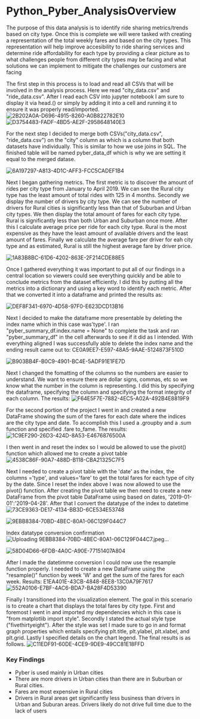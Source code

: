 # Python_Pyber_AnalysisOverview
The purpose of this data analysis is to identify ride sharing metrics/trends based on city type. Once this is complete we will were tasked with creating a representation of the total weekly fares and based on the city types. This representation will help improve accesibility to ride sharing services and determine ride affordability for each type by providing a clear picture as to what challenges people from different city types may be facing and what solutions we can implement to mitigate the challenges our customers are facing

The first step in this process is to load and read all CSVs that will be involved in the analysis process. Here we read "city_data.csv" and "ride_data.csv". After I read each CSV into jupyter notebook I am sure to display it via head.() or simply by adding it into a cell and running it to ensure it was properly read/imported.
![2B202A0A-D696-4915-8260-A0B822782E10](https://user-images.githubusercontent.com/122326425/216694404-d5764e1f-1226-419c-9540-a22692a0bdb0.jpeg)
![D3754483-FADF-4BD5-AE2F-2958648140E3](https://user-images.githubusercontent.com/122326425/216694770-02212191-9674-4514-8088-5e46dc95aad5.jpeg)


For the next step I decided to merge both CSVs("city_data.csv", "ride_data.csv") on the "city" column as which is a column that both datasets have individually. This is similar to how we use joins in SQL. The finished table will be named pyber_data_df which is why we are setting it equal to the merged datase.

![6A197297-A813-4D1C-AFF3-FCC5CADEF1B4](https://user-images.githubusercontent.com/122326425/216694910-ab9f422b-99ed-4510-a516-cbfd81eb5a6d.jpeg)


Next I began gathering metrics. The first metric is to discover the amount of rides per city type from January to April 2019. We can see the Rural city type has the least amount of total rides with 125 in 4 months. Secondly we display the number of drivers by city type. We can see the number of drivers for Rural cities is significantly less than that of Suburban and Urban city types. We then display the total amount of fares for each city type. Rural is significantly less than both Urban and Suburban once more. After this I calculate average price per ride for each city type. Rural is the most expensive as they have the least amount of available drivers and the least amount of fares. Finally we calculate the average fare per driver for eah city type and as estimated, Rural is still the highest average fare by driver price.

![1A83B8BC-61D6-4202-863E-2F214CDE88E5](https://user-images.githubusercontent.com/122326425/216695058-161114f6-9d17-4668-b37d-4a11e4ad9cfe.jpeg)

Once I gathered everything it was important to put all of our findings in a central location so viewers could see everything quickly and be able to conclude metrics from the dataset efficiently. I did this by putting all the metrics into a dictionary and using a key word to identify each metric. After that we converted it into a dataframe and printed the results as:

![DEF8F341-6970-4D58-97F0-E623DCD13B16](https://user-images.githubusercontent.com/122326425/216695152-3908af8f-3478-4f86-9961-b8cc280a1e77.jpeg)

Next I decided to make the dataframe more presentable by deleting the index name which in this case was'type'. I ran "pyber_summary_df.index.name = None" to complete the task and ran "pyber_summary_df" in the cell afterwards to see if it did as I intended. With everything aligned I was successfully able to delete the index name and the ending result came out to: CE0A9EE7-E597-48A5-9AAE-5124873F510D

![B903BB4F-B0C9-4901-BC4E-5ADF91E1FE7D](https://user-images.githubusercontent.com/122326425/216695269-684c158d-452a-4b4f-b3fa-da5aed953834.jpeg)

Next I changed the fomatting of the columns so the numbers are easier to understand. We want to ensure there are dollar signs, commas, etc so we know what the number in the column is representing. I did this by specifying the dataframe, specifying the column and specifying the format integrity of each column. The results: 
![F64E5F7E-7882-4EC5-A02A-492B4E8819F9](https://user-images.githubusercontent.com/122326425/216699734-c76c1f9f-28db-4d32-a171-0810566a4f78.jpeg)


For the second portion of the project I went in and created a new DataFrame showing the sum of the fares for each date where the indices are the city type and date. To accomplish this I used a .groupby and a .sum function and specified .fare to_fame. The results:
![1C9EF290-26D3-424D-8A53-E4676876500A](https://user-images.githubusercontent.com/122326425/216698488-619e83f2-5b5a-4986-ae0a-0cd52068a41e.jpeg)



I then went in and reset the index so I would be allowed to use the pivot() function which allowed me to create a pivot table
![4538C86F-90A7-488D-B118-CBA21325C7F5](https://user-images.githubusercontent.com/122326425/216698683-8d534baa-b92b-41c4-b818-15b570e4510d.jpeg)


Next I needed to create a pivot table with the 'date' as the index, the columns ='type', and values='fare' to get the total fares for each type of city by the date. Since I reset the index above I was now allowed to use the pivot() function. After creating the pivot table we then need to create a new DataFrame from the pivot table DataFrame using based on dates, '2019-01-01':'2019-04-28'. After that I convert the datatype of the index to datetime 
![73CE9363-DE17-4134-BB3D-6CE534E53748](https://user-images.githubusercontent.com/122326425/216700819-8058238d-1b1b-40ae-b9ac-a2e212f08b9d.jpeg)

![9EBB8384-70BD-4BEC-80A1-06C129F044C7](https://user-images.githubusercontent.com/122326425/216700861-02caea3a-f0b6-4b73-93a2-a390eabedbb1.jpeg)

Index datatype conversion confirmation![Uploading 9EBB8384-70BD-4BEC-80A1-06C129F044C7.jpeg…]()


![58D04D66-6FDB-4A0C-A90E-77151407A804](https://user-images.githubusercontent.com/122326425/216699098-b2ed7524-211d-42f6-9f2c-0f7f6e39432e.jpeg)


After I made the datetimme conversion I could now use the resample function properly. I needed to create a new DataFrame using the "resample()" function by week 'W' and get the sum of the fares for each week. Results: E1EA401E-43CB-4848-8EE8-13C0A79F7617
![552A0106-E7BF-4AC6-BDA7-BA28F4D53390](https://user-images.githubusercontent.com/122326425/216699036-6d178ddb-7ac0-48b3-b95d-18782b90ee46.jpeg)

Finally I transitioned into the visualization element. The goal in this scenario is to create a chart that displays the total fares by city type. First and foremost I went in and imported my dependencies which in this case is "from matplotlib import style". Secondly I stated the actual style type ("fivethirtyeight"). After the style was set I made sure to go in and format graph properties which entails specifying plt.title, plt.ylabel, plt.xlabel, and plt.grid. Lastly I specified details on the chart legend. The final results is as follows.
![C11EDF91-60DE-4CE9-9DE9-49CC81E18FFD](https://user-images.githubusercontent.com/122326425/216698995-45cb0763-2491-41eb-a5ca-d40c7f58d580.jpeg)

### Key Findings
- Pyber is used mainly in Urban cities
- There are more drivers in Urban cities than there are in Suburban or Rural cities. 
- Fares are most expensive in Rural cities
- Drivers in Rural areas get significantly less business than drivers in Urban and Suburan areas. Drivers likely do not drive full time due to the lack of users
